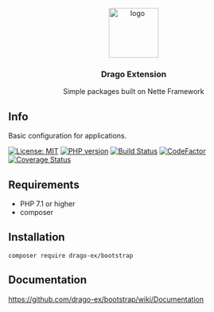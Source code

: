 <p align="center">
  <img src="https://avatars0.githubusercontent.com/u/11717487?s=400&u=40ecb522587ebbcfe67801ccb6f11497b259f84b&v=4" width="100" alt="logo">
</p>

<h3 align="center">Drago Extension</h3>
<p align="center">Simple packages built on Nette Framework</p>

## Info
Basic configuration for applications.

[![License: MIT](https://img.shields.io/badge/License-MIT-yellow.svg)](https://raw.githubusercontent.com/drago-ex/bootstrap/master/license.md)
[![PHP version](https://badge.fury.io/ph/drago-ex%2Fbootstrap.svg)](https://badge.fury.io/ph/drago-ex%2Fbootstrap)
[![Build Status](https://travis-ci.org/drago-ex/bootstrap.svg?branch=master)](https://travis-ci.org/drago-ex/bootstrap)
[![CodeFactor](https://www.codefactor.io/repository/github/drago-ex/bootstrap/badge)](https://www.codefactor.io/repository/github/drago-ex/bootstrap)
[![Coverage Status](https://coveralls.io/repos/github/drago-ex/bootstrap/badge.svg?branch=master)](https://coveralls.io/github/drago-ex/bootstrap?branch=master)

## Requirements
- PHP 7.1 or higher
- composer

## Installation
```
composer require drago-ex/bootstrap
```

## Documentation
https://github.com/drago-ex/bootstrap/wiki/Documentation

